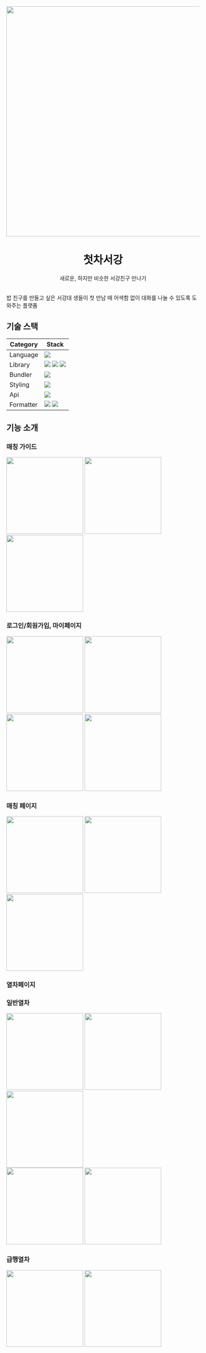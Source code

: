 <div align="center">
  <img width="600" src="https://github.com/songess/Togethevery/blob/main/src/assets/image/main.png" />
  <h1>첫차서강</h1>
  <p>새로운, 하지만 비슷한 서강친구 만나기</p>
</div>
<br />
밥 친구를 만들고 싶은 서강대 생들이 첫 만남 때 어색함 없이 대화를 나눌 수 있도록 도와주는 플랫폼

## 기술 스택
| Category  | Stack                                                                                                                                                                                                                                                                                                                                                                                                                                                                   |
| --------- | ----------------------------------------------------------------------------------------------------------------------------------------------------------------------------------------------------------------------------------------------------------------------------------------------------------------------------------------------------------------------------------------------------------------------------------------------------------------------- |
| Language  | <img src="https://img.shields.io/badge/TypeScript-3178C6?logo=TypeScript&logoColor=white"/>                                                                                                                                                                                                                                                                                                                                                                             |
| Library   | <img src="https://img.shields.io/badge/React-61DAFB?logo=React&logoColor=white"/> <img src="https://img.shields.io/badge/React%20Hook%20Form-EC5990?logo=reacthookform&logoColor=fff"/> <img src="https://img.shields.io/badge/react%20query-FF4154?logo=reactquery&logoColor=fff"/>
| Bundler   | <img src="https://img.shields.io/badge/webpack-8DD6F9?logo=webpack&logoColor=white"/>                                                                                                                                                                                                                                                                                                                                                                                         |
| Styling   | <img src="https://img.shields.io/badge/chakraui-319795?logo=chakraui&logoColor=fff"/>                                                                                                                                                                                                                                                                                                                                                                            |
| Api       | <img src="https://img.shields.io/badge/axios-5A29E4?logo=axios&logoColor=white"/>                                                                                                                                                                                                                                                                                                                                                                                       |
| Formatter | <img src="https://img.shields.io/badge/eslint-4B32C3?logo=eslint&logoColor=white"/> <img src="https://img.shields.io/badge/prettier-F7B93E?logo=prettier&logoColor=white"/>                          

## 기능 소개

### 매칭 가이드
<div style={{display:'flex'; gap:"10"}}>
  <img width="200" src="https://github.com/songess/Togethevery/blob/main/src/assets/image/guide1.png"/>
  <img width="200" src="https://github.com/songess/Togethevery/blob/main/src/assets/image/guide2.png"/>
  <img width="200" src="https://github.com/songess/Togethevery/blob/main/src/assets/image/guide3.png"/>
</div>

### 로그인/회원가입, 마이페이지
<div style={{display:'flex'; gap:"10"}}>
  <img width="200" src="https://github.com/songess/Togethevery/blob/main/src/assets/image/login1.png"/>
  <img width="200" src="https://github.com/songess/Togethevery/blob/main/src/assets/image/login2.png"/>
  <img width="200" src="https://github.com/songess/Togethevery/blob/main/src/assets/image/login3.png"/>
  <img width="200" src="https://github.com/songess/Togethevery/blob/main/src/assets/image/login4.png"/>
</div>


### 매칭 페이지
<div style={{display:'flex'; gap:"10"}}>
  <img width="200" src="https://github.com/songess/Togethevery/blob/main/src/assets/image/matching1.png"/>
  <img width="200" src="https://github.com/songess/Togethevery/blob/main/src/assets/image/matching2.png"/>
  <img width="200" src="https://github.com/songess/Togethevery/blob/main/src/assets/image/matching3.png"/>
</div>

### 열차페이지
### 일반열차
<div style={{display:'flex'; gap:"10"}}>
  <img width="200" src="https://github.com/songess/Togethevery/blob/main/src/assets/image/train1.png"/>
  <img width="200" src="https://github.com/songess/Togethevery/blob/main/src/assets/image/train2.png"/>
  <img width="200" src="https://github.com/songess/Togethevery/blob/main/src/assets/image/train3.png"/>
  <br/>
  <img width="200" src="https://github.com/songess/Togethevery/blob/main/src/assets/image/train4.png"/>
  <img width="200" src="https://github.com/songess/Togethevery/blob/main/src/assets/image/train5.png"/>
</div>

### 급행열차
<div style={{display:'flex'; gap:"10"}}>
  <img width="200" src="https://github.com/songess/Togethevery/blob/main/src/assets/image/train6.png"/>
  <img width="200" src="https://github.com/songess/Togethevery/blob/main/src/assets/image/train7.png"/>
</div>
